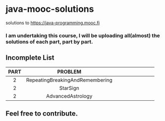 # java-mooc-solutions
solutions to https://java-programming.mooc.fi

### I am undertaking this course, I will be uploading all(almost) the solutions of each part, part by part.

## Incomplete List
| PART | PROBLEM                         |   |   |   |   |   |   |   |   |
|:----:|:-------------------------------:|:---:|:---:|:---:|:---:|:---:|:---:|:---:|:---:|
| 2    | RepeatingBreakingAndRemembering |   |   |   |   |   |   |   |   |
| 2    | StarSign                        |   |   |   |   |   |   |   |   |
| 2    | AdvancedAstrology               |   |   |   |   |   |   |   |   |

## Feel free to contribute.
